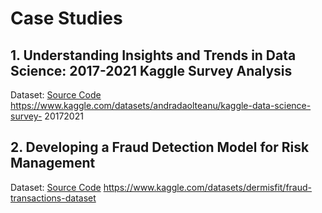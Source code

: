 # Case Studies

## 1. Understanding Insights and Trends in Data Science: 2017-2021 Kaggle Survey Analysis
Dataset:
[Source Code](https://github.com/ya-min-thu/ML-Case-Studies/blob/main/code/part1.ipynb)
https://www.kaggle.com/datasets/andradaolteanu/kaggle-data-science-survey- 20172021
## 2. Developing a Fraud Detection Model for Risk Management
Dataset:
[Source Code](https://github.com/ya-min-thu/ML-Case-Studies/blob/main/code/part2.ipynb)
https://www.kaggle.com/datasets/dermisfit/fraud-transactions-dataset
